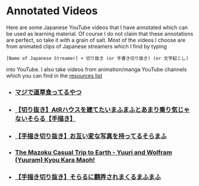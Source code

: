 # Annotated Videos

Here are some Japanese YouTube videos that I have annotated which can be used as learning material. Of course I do not claim that these annotations are perfect, so take it with a grain of salt. Most of the videos I choose are from animated clips of Japanese streamers which I find by typing

```
[Name of Japanese Streamer] + 切り抜き (or 手書き切り抜き) (or 文字起こし)
```

into YouTube. I also take videos from animation/manga YouTube channels which you can find in the [resources list](Resources.md)


- ### [マジで道草食ってるやつ](Annotations/vid1.md)
- ### [【切り抜き】AtRハウスを建てたいまふまふとあまり乗り気じゃないそらる【手描き】](Annotations/vid2.md)
- ### [【手描き切り抜き】お互い変な写真を持ってるそらまふ](Annotations/vid3.md)
- ### [The Mazoku Casual Trip to Earth - Yuuri and Wolfram (Yuuram) Kyou Kara Maoh!](Annotations/vid4.md)
- ### [【手描き切り抜き】そらるに翻弄されまくるまふまふ](Annotations/vid5.md)
